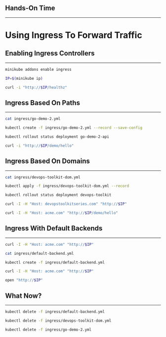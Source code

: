 ## Hands-On Time

---

# Using Ingress To Forward Traffic


## Enabling Ingress Controllers

---

```bash
minikube addons enable ingress

IP=$(minikube ip)

curl -i "http://$IP/healthz"
```


## Ingress Based On Paths

---

```bash
cat ingress/go-demo-2.yml

kubectl create -f ingress/go-demo-2.yml --record --save-config

kubectl rollout status deployment go-demo-2-api

curl -i "http://$IP/demo/hello"
```


<!-- .slide: data-background="img/seq_ingress_ch07.png" data-background-size="contain" -->


## Ingress Based On Domains

---

```bash
cat ingress/devops-toolkit-dom.yml

kubectl apply -f ingress/devops-toolkit-dom.yml --record

kubectl rollout status deployment devops-toolkit

curl -I -H "Host: devopstoolkitseries.com" "http://$IP"

curl -I -H "Host: acme.com" "http://$IP/demo/hello"
```


## Ingress With Default Backends

---

```bash
curl -I -H "Host: acme.com" "http://$IP"

cat ingress/default-backend.yml

kubectl create -f ingress/default-backend.yml

curl -I -H "Host: acme.com" "http://$IP"

open "http://$IP"
```


<!-- .slide: data-background="img/ingress-components.png" data-background-size="contain" -->


## What Now?

---

```bash
kubectl delete -f ingress/default-backend.yml

kubectl delete -f ingress/devops-toolkit-dom.yml

kubectl delete -f ingress/go-demo-2.yml
```
